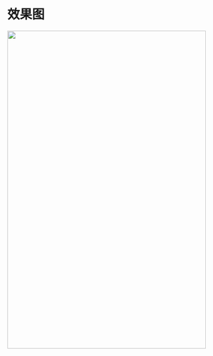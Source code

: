 效果图
====

<img width="450" height="720" src="https://github.com/66668/ZhiHuiQian/tree/master/gif/zhihuiqian.gif"></img>
